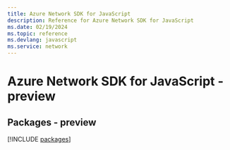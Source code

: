 ```yaml
---
title: Azure Network SDK for JavaScript
description: Reference for Azure Network SDK for JavaScript
ms.date: 02/19/2024
ms.topic: reference
ms.devlang: javascript
ms.service: network
---
```

# Azure Network SDK for JavaScript - preview
## Packages - preview
[!INCLUDE [packages](network-index.md)]